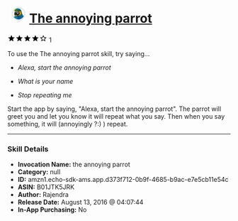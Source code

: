 # &nbsp;<img src="skill_icon" alt="The annoying parrot icon" width="36"> [The annoying parrot](http://alexa.amazon.com/#skills/amzn1.echo-sdk-ams.app.d373f712-0b9f-4685-b9ac-e7e5cb11e54c)
![4 stars](../../images/ic_star_black_18dp_1x.png)![4 stars](../../images/ic_star_black_18dp_1x.png)![4 stars](../../images/ic_star_black_18dp_1x.png)![4 stars](../../images/ic_star_black_18dp_1x.png)![4 stars](../../images/ic_star_border_black_18dp_1x.png) 1

To use the The annoying parrot skill, try saying...

* *Alexa, start the annoying parrot*

* *What is your name*

* *Stop repeating me*

Start the app by saying, "Alexa, start the annoying parrot".
The parrot will greet you and let you know it will repeat what you say.
Then when you say something, it will (annoyingly ?:) ) repeat.

***

### Skill Details

* **Invocation Name:** the annoying parrot
* **Category:** null
* **ID:** amzn1.echo-sdk-ams.app.d373f712-0b9f-4685-b9ac-e7e5cb11e54c
* **ASIN:** B01JTK5JRK
* **Author:** Rajendra
* **Release Date:** August 13, 2016 @ 04:07:44
* **In-App Purchasing:** No
